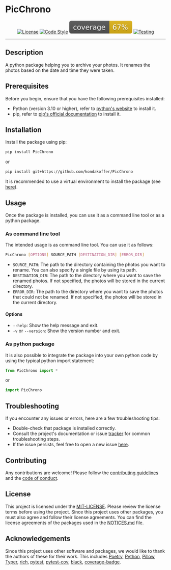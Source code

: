 # PicChrono

<center>

[![License](https://img.shields.io/badge/License-MIT-purple.svg)](LICENSE)
[![Code Style](https://img.shields.io/badge/Code%20Style-black-black.svg)](https://github.com/psf/black)
[![Coverage](./assets/badges/coverage.svg)](./assets/badges/coverage.svg)
[![Testing](https://img.shields.io/badge/Testing-PyTest-olive.svg)](https://docs.pytest.org/)

</center>

-----------------

## Description
A python package helping you to archive your photos. It renames the photos based on the date and time they were taken.

## Prerequisites
Before you begin, ensure that you have the following prerequisites installed:

- Python (version 3.10 or higher), refer to [python's website](https://www.python.org) to install it.
- pip, refer to [pip's official documentation](https://pip.pypa.io/en/stable/installing/) to install it.

## Installation
Install the package using pip:
```bash
pip install PicChrono
```
or 
```bash
pip install git+https://github.com/kondakoffer/PicChrono
```
It is recommended to use a virtual environment to install the package (see [here](https://docs.python.org/3/library/venv.html)).

## Usage
Once the package is installed, you can use it as a command line tool or as a python package.

### As command line tool
The intended usage is as command line tool. You can use it as follows:
```bash
PicChrono [OPTIONS] SOURCE_PATH [DESTINATION_DIR] [ERROR_DIR]  
```
- `SOURCE_PATH`: The path to the directory containing the photos you want to rename. You can also specify a single file by using its path.
- `DESTINATION_DIR`: The path to the directory where you want to save the renamed photos. If not specified, the photos will be stored in the current directory.
- `ERROR_DIR`: The path to the directory where you want to save the photos that could not be renamed. If not specified, the photos will be stored in the current directory.

#### Options
- `--help`: Show the help message and exit.
- `-v` or `--version`: Show the version number and exit.

### As python package
It is also possible to integrate the package into your own python code by using the typical python import statement:
```python
from PicChrono import *
```
or 
```python
import PicChrono
```

<!-- For an extended documentation of the package, please refer to ***ADD LINK TO DOCS***. -->

## Troubleshooting
If you encounter any issues or errors, here are a few troubleshooting tips:

- Double-check that package is installed correctly.
- Consult the project's documentation or issue [tracker](https://github.com/kondakoffer/PicChrono/issues) for common troubleshooting steps.
- If the issue persists, feel free to open a new issue [here](https://github.com/kondakoffer/PicChrono/issues).

## Contributing
Any contributions are welcome! 
Please follow the [contributing guidelines](CONTRIBUTING.md) and the [code of conduct](CODE_OF_CONDUCT.md).

## License
This project is licensed under the [MIT-LICENSE](LICENSE). 
Please review the license terms before using the project.
Since this project uses other packages, you must also agree and follow their license agreements. You can find the license agreements of the packages used in the [NOTICES.md](NOTICES.md) file.

## Acknowledgements
Since this project uses other software and packages, we would like to thank the authors of these for their work.
This includes [Poetry](https://python-poetry.org/), [Python](https://www.python.org/), [Pillow](https://python-pillow.org/), [Typer](https://typer.tiangolo.com/), [rich](https://github.com/Textualize/rich), [pytest](https://docs.pytest.org/), [pytest-cov](https://github.com/pytest-dev/pytest-cov), [black](https://github.com/psf/black), [coverage-badge](https://github.com/dbrgn/coverage-badge).
